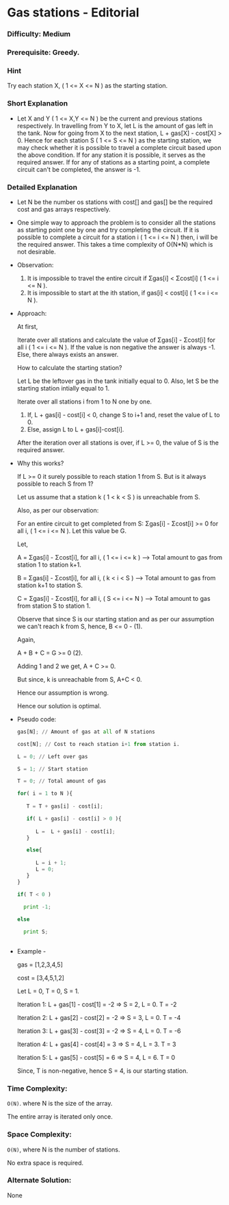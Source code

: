# Gas stations - Editorial

### Difficulty:  Medium

### Prerequisite:  Greedy.

### Hint

Try each station X, ( 1 <= X <= N ) as the starting station.

### Short Explanation

* Let X and Y ( 1 <= X,Y <= N ) be the current and previous stations respectively. In travelling from Y to X, let L is the amount of gas left in the tank. Now for going from X to the next station, L + gas[X] - cost[X] > 0.
  Hence for each station S ( 1 <= S <= N ) as the starting station, we may check whether it is possible to travel a complete circuit based upon the above condition. If for any station it is possible, it serves as the required answer. 
  If for any of stations as a starting point, a complete circuit can't be completed, the answer is -1.
  
### Detailed Explanation

* Let N be the number os stations with cost[] and gas[] be the required cost and gas arrays respectively.

* One simple way to approach the problem is to consider all the stations as starting point one by one and try completing the circuit. If it is possible to complete a circuit for   a station i ( 1 <= i <= N ) then, i will be the required answer. This takes a time complexity of  O(N*N) which is not desirable.

* Observation:
  
  1. It is impossible to travel the entire circuit if Σgas[i] < Σcost[i] ( 1 <= i <= N ).
  2. It is impossible to start at the ith station, if gas[i] < cost[i] ( 1 <= i <= N ).

* Approach:
  
  At first,
  
  Iterate over all stations and calculate the value of Σgas[i] - Σcost[i] for all i ( 1 <= i <= N ). If the value is non negative the answer is always -1. Else, there always exists an answer.
 
  How to calculate the starting station?
  
  Let L be the leftover gas in the tank initially equal to 0. Also, let S be the starting station intially equal to 1.
  
  Iterate over all stations i from 1 to N one by one.

  1. If, L + gas[i] - cost[i] < 0, change S to i+1 and, reset the value of L to 0.
  2. Else, assign L to L + gas[i]-cost[i]. 

  After the iteration over all stations is over, if L >= 0, the value of S is the required answer.

* Why this works?

  If L >= 0 it surely possible to reach station 1 from S. But is it always possible to reach S from 1?

  Let us assume that a station k ( 1 < k < S ) is unreachable from S.
  
  Also, as per our observation:
  
  For an entire circuit to get completed from S: Σgas[i] - Σcost[i] >= 0 for all i, ( 1 <= i <= N ). Let this value be G.
  
  Let,
  
  A = Σgas[i] - Σcost[i], for all i, ( 1 <= i <= k ) --> Total amount to gas from station 1 to station k+1.
  
  B = Σgas[i] - Σcost[i], for all i, ( k < i < S ) --> Total amount to gas from station k+1 to station S.
  
  C = Σgas[i] - Σcost[i], for all i, ( S <= i <= N ) --> Total amount to gas from station S to station 1.
  
  Observe that since S is our starting station and as per our assumption we can't reach k from S, hence, B <= 0 - (1).
  
  Again,
  
  A + B + C = G >= 0 (2).

  Adding 1 and 2 we get, A + C >= 0.
  
  But since, k is unreachable from S, A+C < 0.
  
  Hence our assumption is wrong.

  Hence our solution is optimal.
  
  
* Pseudo code:
  ```python
  gas[N]; // Amount of gas at all of N stations
  
  cost[N]; // Cost to reach station i+1 from station i.

  L = 0; // Left over gas
  
  S = 1; // Start station
  
  T = 0; // Total amount of gas
  
  for( i = 1 to N ){
    
     T = T + gas[i] - cost[i];

     if( L + gas[i] - cost[i] > 0 ){
     
        L =  L + gas[i] - cost[i];
     }

     else{
     
        L = i + 1;
        L = 0;
     }
  }
  
  if( T < 0 )
  
    print -1;
    
  else
  
    print S;
       
  ```
* Example -
 
  gas = [1,2,3,4,5]
  
  cost = [3,4,5,1,2]
  
  Let L = 0, T = 0, S = 1.

  Iteration 1: L + gas[1] - cost[1] = -2 => S = 2, L = 0. T = -2

  Iteration 2: L + gas[2] - cost[2] = -2 => S = 3, L = 0. T = -4

  Iteration 3: L + gas[3] - cost[3] = -2 => S = 4, L = 0. T = -6

  Iteration 4: L + gas[4] - cost[4] = 3 => S = 4, L = 3. T = 3

  Iteration 5: L + gas[5] - cost[5] = 6 => S = 4, L = 6. T = 0

  Since, T is non-negative, hence S = 4, is our starting station.

### Time Complexity:

`O(N)`. where N is the size of the array.

The entire array is iterated only once.

### Space Complexity:

`O(N)`, where N is the number of stations.

No extra space is required.

### Alternate Solution:

None
